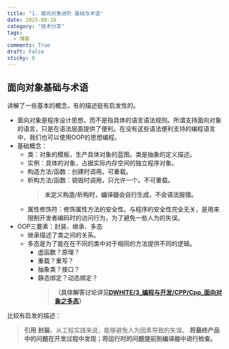 ```yaml
---
title: "1. 面向对象进阶 基础与术语"
date: 2025-08-10
category: "技术分享"
tags:
  - 博客
comments: True
draft: False
sticky: 0
---
```

## 面向对象基础与术语

讲解了一些基本的概念，有的描述挺有启发性的。
- 面向对象是程序设计思想，而不是指具体的语言语法规则。所谓支持面向对象的语言，只是在语法层面提供了便利。在没有这些语法便利支持的编程语言中，我们也可以使用OOP的思想编程。
- 基础概念：
	- 类：对象的模板，生产具体对象的蓝图。类是抽象的定义描述。
	- 实例：具体的对象，占据实际内存空间的独立程序对象。
	- 构造方法/函数：创建时调用。可重载。
	- 析构方法/函数：销毁时调用，只允许一个。不可重载。
		> **未定义构造/析构时，编译器会自行生成，不会语法报错。**
	- 属性修饰符：修饰属性方法的安全性。与程序的安全性完全无关，是用来限制开发者编码时的访问行为，为了避免一些人为的失误。
- OOP三要素：封装、继承、多态
	- 继承描述了类之间的关系。
	- 多态是为了能在在不同的类中对于相同的方法提供不同的逻辑。
		- 虚函数？原理？
		- 重载？重写？
		- 抽象类？接口？
		- 静态绑定？动态绑定？
			> **（具体解答讨论详见[DWHITE/3_编程与开发/CPP/Cpp_面向对象之多态](/posts/DWHITE-3_编程与开发-CPP-Cpp_面向对象之多态)）**

比较有启发的描述：
> **引用**
> **封装**，从工程实践来说，能够避免人为因素导致的失误。
> **将最终产品中的问题在开发过程中发现；将运行时的问题提前到编译器中进行检查。**